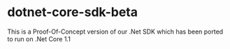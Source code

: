 # dotnet-core-sdk-beta
This is a Proof-Of-Concept version of our .Net SDK which has been ported to run on .Net Core 1.1

